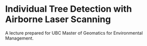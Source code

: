 # Individual Tree Detection with Airborne Laser Scanning
A lecture prepared for UBC Master of Geomatics for Environmental Management.